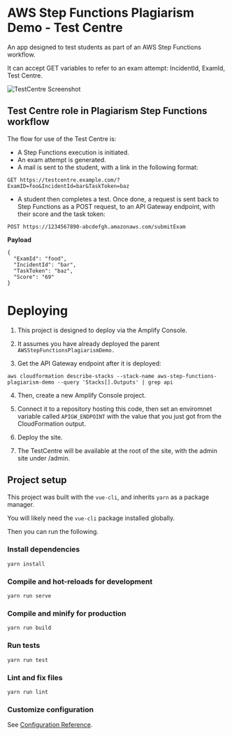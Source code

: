 # AWS Step Functions Plagiarism Demo - Test Centre

An app designed to test students as part of an AWS Step Functions workflow.

It can accept GET variables to refer to an exam attempt: IncidentId, ExamId,
Test Centre.

![TestCentre Screenshot](testcentre-screenshot.png)

## Test Centre role in Plagiarism Step Functions workflow

The flow for use of the Test Centre is:

- A Step Functions execution is initiated.
- An exam attempt is generated.
- A mail is sent to the student, with a link in the following format:

`GET https://testcentre.example.com/?ExamID=foo&IncidentId=bar&TaskToken=baz`

- A student then completes a test. Once done, a request is sent back to Step Functions as a POST request, to an API Gateway endpoint, with their score and the task token:

`POST https://1234567890-abcdefgh.amazonaws.com/submitExam`

**Payload**
```
{
  "ExamId": "food",
  "IncidentId": "bar",
  "TaskToken": "baz",
  "Score": "69"
}
```

# Deploying

1. This project is designed to deploy via the Amplify Console.

2. It assumes you have already deployed the parent `AWSStepFunctionsPlagiarismDemo.`

3. Get the API Gateway endpoint after it is deployed:

`aws cloudformation describe-stacks --stack-name aws-step-functions-plagiarism-demo --query 'Stacks[].Outputs' | grep api`

4. Then, create a new Amplify Console project.

5. Connect it to a repository hosting this code, then set an enviromnet variable called `APIGW_ENDPOINT` with the value that you just got from the CloudFormation output.

6. Deploy the site.

7. The TestCentre will be available at the root of the site, with the admin site under /admin.

## Project setup

This project was built with the `vue-cli`, and inherits `yarn` as a package
manager.

You will likely need the `vue-cli` package installed globally.

Then you can run the following.

### Install dependencies

```
yarn install
```

### Compile and hot-reloads for development
```
yarn run serve
```

### Compile and minify for production
```
yarn run build
```

### Run tests
```
yarn run test
```

### Lint and fix files
```
yarn run lint
```

### Customize configuration
See [Configuration Reference](https://cli.vuejs.org/config/).
